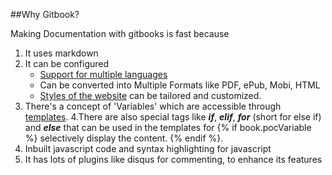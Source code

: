 ##Why Gitbook?

Making Documentation with gitbooks is fast because 
1. It uses markdown
2. It can be configured
	- [Support for multiple languages][1]
	- Can be converted into Multiple Formats like PDF, ePub, Mobi, HTML
	- [Styles of the website][2] can be tailored and customized.
3. There's a concept of 'Variables' which are accessible through [templates][3]. 
4.There are also special tags like **_if_**, **_elif_**, **_for_** (short for else if) and **_else_** that can be used in the templates for {% if book.pocVariable %} selectively display the content. {% endif %}. 
5. Inbuilt javascript code and syntax highlighting for javascript
6. It has lots of plugins like disqus for commenting, to enhance its features

[1]: http://help.gitbook.com/format/languages.html
[2]: http://help.gitbook.com/styling/book.html
[3]: http://help.gitbook.com/format/templating.html